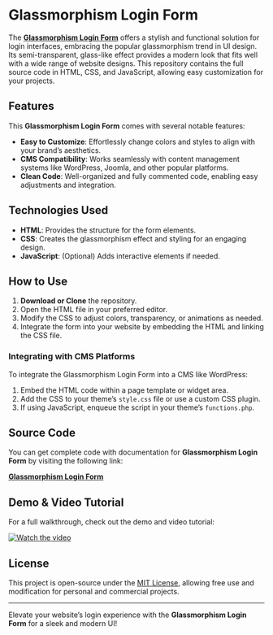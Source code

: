 # Glassmorphism Login Form

The **<a href="https://jvcodes.com/glassmorphism-login-form-in-html-and-css/">Glassmorphism Login Form</a>** offers a stylish and functional solution for login interfaces, embracing the popular glassmorphism trend in UI design. Its semi-transparent, glass-like effect provides a modern look that fits well with a wide range of website designs. This repository contains the full source code in HTML, CSS, and JavaScript, allowing easy customization for your projects.

## Features

This **Glassmorphism Login Form** comes with several notable features:

- **Easy to Customize**: Effortlessly change colors and styles to align with your brand’s aesthetics.
- **CMS Compatibility**: Works seamlessly with content management systems like WordPress, Joomla, and other popular platforms.
- **Clean Code**: Well-organized and fully commented code, enabling easy adjustments and integration.

## Technologies Used

- **HTML**: Provides the structure for the form elements.
- **CSS**: Creates the glassmorphism effect and styling for an engaging design.
- **JavaScript**: (Optional) Adds interactive elements if needed.

## How to Use

1. **Download or Clone** the repository.
2. Open the HTML file in your preferred editor.
3. Modify the CSS to adjust colors, transparency, or animations as needed.
4. Integrate the form into your website by embedding the HTML and linking the CSS file.

### Integrating with CMS Platforms

To integrate the Glassmorphism Login Form into a CMS like WordPress:

1. Embed the HTML code within a page template or widget area.
2. Add the CSS to your theme’s `style.css` file or use a custom CSS plugin.
3. If using JavaScript, enqueue the script in your theme’s `functions.php`.

## Source Code

You can get complete code with documentation for **Glassmorphism Login Form** by visiting the following link:

**<a href="https://jvcodes.com/glassmorphism-login-form-in-html-and-css/">Glassmorphism Login Form</a>**

## Demo & Video Tutorial

For a full walkthrough, check out the demo and video tutorial:

[![Watch the video](https://img.youtube.com/vi/5mHUJCAWu9U/0.jpg)](https://www.youtube.com/watch?v=5mHUJCAWu9U)

## License

This project is open-source under the [MIT License](LICENSE), allowing free use and modification for personal and commercial projects.

---

Elevate your website’s login experience with the **Glassmorphism Login Form** for a sleek and modern UI!
